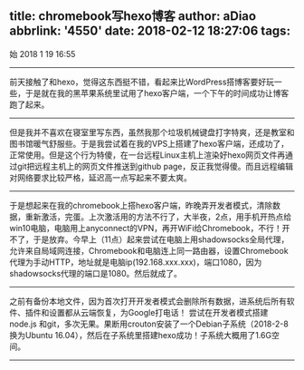 title: chromebook写hexo博客
author: aDiao
abbrlink: '4550'
date: 2018-02-12 18:27:06
tags:
---
始 2018 1 19 16:55
***
前天接触了和hexo，觉得这东西挺不错，看起来比WordPress搭博客要好玩一些，于是就在我的黑苹果系统里试用了hexo客户端，一个下午的时间成功让博客跑了起来。

***
但是我并不喜欢在寝室里写东西，虽然我那个垃圾机械键盘打字特爽，还是教室和图书馆暖气舒服些。于是我尝试着在我的VPS上搭建了hexo客户端，还成功了，正常使用。但是这个行为特傻，在一台远程Linux主机上渲染好hexo网页文件再通过git把远程主机上的网页文件推送到github page，反正我觉得傻。而且远程编辑对网络要求比较严格，延迟高一点写起来不要太爽。
<!-- more -->
***
于是想起来在我的chromebook上搭hexo客户端，昨晚弄开发者模式，清除数据，重新激活，完蛋。上次激活用的方法不行了，大半夜，2点，用手机开热点给win10电脑，电脑用上anyconnect的VPN，再开WiFi给Chromebook，不行！开不了，于是放弃。今早上（11点）起来尝试在电脑上用shadowsocks全局代理，允许来自局域网连接，Chromebook和电脑连上同一路由器，设置Chromebook代理为手动HTTP，地址就是电脑ip(192.168.xxx.xxx)，端口1080，因为shadowsocks代理的端口是1080。然后就成了。
***
之前有备份本地文件，因为首次打开开发者模式会删除所有数据，进系统后所有软件、插件和设置都从云端恢复，为Google打电话！
尝试在开发者模式搭建node.js 和git，多次无果。果断用crouton安装了一个Debian子系统（2018-2-8 换为Ubuntu 16.04），然后在子系统里搭建hexo成功！子系统大概用了1.6G空间。
***